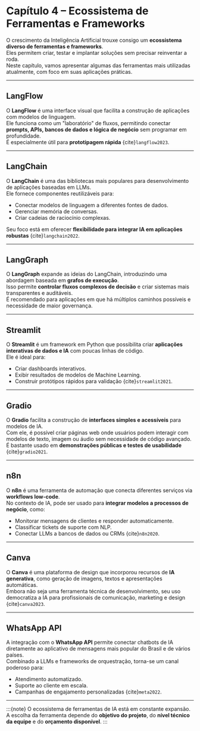 # Capítulo 4 – Ecossistema de Ferramentas e Frameworks

O crescimento da Inteligência Artificial trouxe consigo um **ecossistema diverso de ferramentas e frameworks**.  
Eles permitem criar, testar e implantar soluções sem precisar reinventar a roda.  
Neste capítulo, vamos apresentar algumas das ferramentas mais utilizadas atualmente, com foco em suas aplicações práticas.

---

## LangFlow

O **LangFlow** é uma interface visual que facilita a construção de aplicações com modelos de linguagem.  
Ele funciona como um "laboratório" de fluxos, permitindo conectar **prompts, APIs, bancos de dados e lógica de negócio** sem programar em profundidade.  
É especialmente útil para **prototipagem rápida** {cite}`langflow2023`.

---

## LangChain

O **LangChain** é uma das bibliotecas mais populares para desenvolvimento de aplicações baseadas em LLMs.  
Ele fornece componentes reutilizáveis para:  
- Conectar modelos de linguagem a diferentes fontes de dados.  
- Gerenciar memória de conversas.  
- Criar cadeias de raciocínio complexas.  

Seu foco está em oferecer **flexibilidade para integrar IA em aplicações robustas** {cite}`langchain2022`.

---

## LangGraph

O **LangGraph** expande as ideias do LangChain, introduzindo uma abordagem baseada em **grafos de execução**.  
Isso permite **controlar fluxos complexos de decisão** e criar sistemas mais transparentes e auditáveis.  
É recomendado para aplicações em que há múltiplos caminhos possíveis e necessidade de maior governança.

---

## Streamlit

O **Streamlit** é um framework em Python que possibilita criar **aplicações interativas de dados e IA** com poucas linhas de código.  
Ele é ideal para:  
- Criar dashboards interativos.  
- Exibir resultados de modelos de Machine Learning.  
- Construir protótipos rápidos para validação {cite}`streamlit2021`.

---

## Gradio

O **Gradio** facilita a construção de **interfaces simples e acessíveis** para modelos de IA.  
Com ele, é possível criar páginas web onde usuários podem interagir com modelos de texto, imagem ou áudio sem necessidade de código avançado.  
É bastante usado em **demonstrações públicas e testes de usabilidade** {cite}`gradio2021`.

---

## n8n

O **n8n** é uma ferramenta de automação que conecta diferentes serviços via **workflows low-code**.  
No contexto de IA, pode ser usado para **integrar modelos a processos de negócio**, como:  
- Monitorar mensagens de clientes e responder automaticamente.  
- Classificar tickets de suporte com NLP.  
- Conectar LLMs a bancos de dados ou CRMs {cite}`n8n2020`.

---

## Canva

O **Canva** é uma plataforma de design que incorporou recursos de **IA generativa**, como geração de imagens, textos e apresentações automáticas.  
Embora não seja uma ferramenta técnica de desenvolvimento, seu uso democratiza a IA para profissionais de comunicação, marketing e design {cite}`canva2023`.

---

## WhatsApp API

A integração com o **WhatsApp API** permite conectar chatbots de IA diretamente ao aplicativo de mensagens mais popular do Brasil e de vários países.  
Combinado a LLMs e frameworks de orquestração, torna-se um canal poderoso para:  
- Atendimento automatizado.  
- Suporte ao cliente em escala.  
- Campanhas de engajamento personalizadas {cite}`meta2022`.

---

:::{note}
O ecossistema de ferramentas de IA está em constante expansão.  
A escolha da ferramenta depende do **objetivo do projeto**, do **nível técnico da equipe** e do **orçamento disponível**.
:::